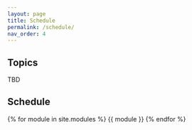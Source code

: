 ```yaml
---
layout: page
title: Schedule
permalink: /schedule/
nav_order: 4
---
```


## Topics

TBD

<!-- - Reinforcement Learning
- Artificial Neural Networks
- Design of Experiments
- Response Surface Methodology
- Metaheuristic Optimization
- Multi-Objective Optimization -->

## Schedule

{% for module in site.modules %} {{ module }} {% endfor %}